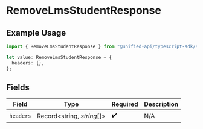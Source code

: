 # RemoveLmsStudentResponse

## Example Usage

```typescript
import { RemoveLmsStudentResponse } from "@unified-api/typescript-sdk/sdk/models/operations";

let value: RemoveLmsStudentResponse = {
  headers: {},
};
```

## Fields

| Field                      | Type                       | Required                   | Description                |
| -------------------------- | -------------------------- | -------------------------- | -------------------------- |
| `headers`                  | Record<string, *string*[]> | :heavy_check_mark:         | N/A                        |